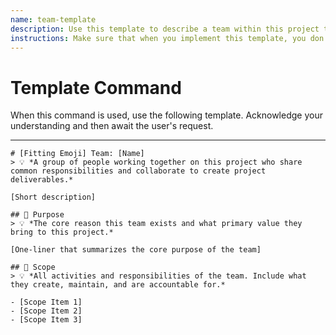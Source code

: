 ```yaml
---
name: team-template
description: Use this template to describe a team within this project that can carry out certain activities as creators of this project. So, these aren't the users of this project, but the people actively working on it.
instructions: Make sure that when you implement this template, you don't include these instructions or any other front matter from this template in your work. Output should always and only be the markdown part outside of the front matter. Never include any tags like <example>, <commentary>, or similar tags - these serve only to increase clarity about implementation. Always use single [ ] brackets to indicate instructions the implementer should follow. When referencing other documents from this project, use wikilinks format [[filename-wikilink-example]] to reference them. Do not include the file extension or path.
---
```

# Template Command

When this command is used, use the following template. Acknowledge your understanding and then await the user's request.

---

````````````
# [Fitting Emoji] Team: [Name]
> 💡 *A group of people working together on this project who share common responsibilities and collaborate to create project deliverables.*

[Short description]

## 🎯 Purpose
> 💡 *The core reason this team exists and what primary value they bring to this project.*

[One-liner that summarizes the core purpose of the team]

## 📏 Scope
> 💡 *All activities and responsibilities of the team. Include what they create, maintain, and are accountable for.*

- [Scope Item 1]
- [Scope Item 2]
- [Scope Item 3]
````````````
